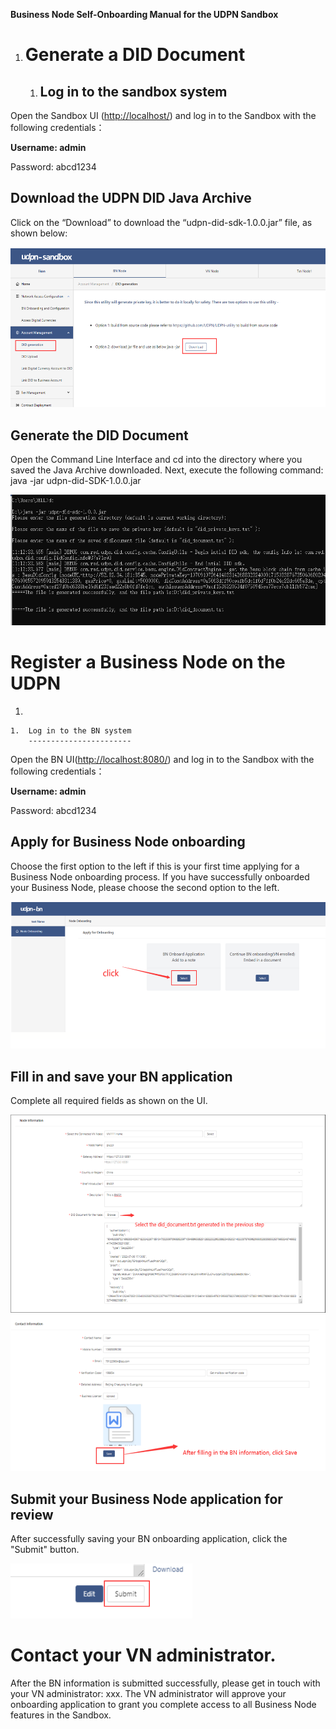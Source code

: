 **Business Node Self-Onboarding Manual for the UDPN Sandbox**



1.  Generate a DID Document
    ==========================

    1.  Log in to the sandbox system
        ----------------------------

Open the Sandbox UI (<http://localhost/>) and log in to the Sandbox with the following credentials：

**Username: admin**

Password: abcd1234

Download the UDPN DID Java Archive
-------------------------------

Click on the “Download” to download the “udpn-did-sdk-1.0.0.jar” file, as shown below:

<img src="./media/image1.png" style="width:5.76667in;height:2.67292in" />

Generate the DID Document
--------------------------

Open the Command Line Interface and cd into the directory where you saved the Java Archive downloaded.
Next, execute the following command: java -jar udpn-did-SDK-1.0.0.jar

<img src="./media/image2.png" style="width:5.76389in;height:2.17639in" />

Register a Business Node on the UDPN
====================================

1.  

    1.  Log in to the BN system
        -----------------------

Open the BN UI([<span
class="underline">http://localhost:8080/</span>](http://localhost:8080/))
 and log in to the Sandbox with the following credentials：

**Username: admin**

Password: abcd1234

Apply for Business Node onboarding
----------------------

Choose the first option to the left if this is your first time applying for a Business Node onboarding process.
If you have successfully onboarded your Business Node, please choose the second option to the left.

<img src="./media/image3.png" style="width:5.76458in;height:2.45347in" />

Fill in and save your BN application
-------------------------------

Complete all required fields as shown on the UI.

<img src="./media/image4.png" style="width:5.76042in;height:3.29722in" />

<img src="./media/image5.png" style="width:5.75903in;height:2.60903in" />

Submit your Business Node application for review
-------------------------

After successfully saving your BN onboarding application, click the "Submit" button.


<img src="./media/image6.png" style="width:3.02917in;height:0.91319in" />

Contact your VN administrator.
========================

After the BN information is submitted successfully, please get in touch with your VN administrator: xxx. The VN administrator will approve your onboarding application to grant you complete access to all Business Node features in the Sandbox.
